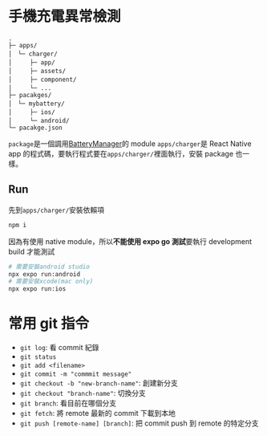 # 手機充電異常檢測

```text
.
├─ apps/
│　└─ charger/
│　　　├─ app/
│　　　├─ assets/
│　　　├─ component/
│　　　└─ ...
├─ pacakges/
│　└─ mybattery/
│　　　├─ ios/
│　　　└─ android/
└─ pacakge.json

```

`package`是一個調用[BatteryManager](https://developer.android.com/reference/android/os/BatteryManager)的 module
`apps/charger`是 React Native app 的程式碼，要執行程式要在`apps/charger/`裡面執行，安裝 package 也一樣。

## Run

先到`apps/charger/`安裝依賴項

```bash
npm i
```

因為有使用 native module，所以**不能使用 expo go 測試**要執行 development build 才能測試

```bash
# 需要安裝android studio
npx expo run:android
# 需要安裝xcode(mac only)
npx expo run:ios
```

# 常用 git 指令

- `git log`: 看 commit 紀錄
- `git status`
- `git add <filename>`
- `git commit -m "commmit message"`
- `git checkout -b "new-branch-name"`: 創建新分支
- `git checkout "branch-name"`: 切換分支
- `git branch`: 看目前在哪個分支
- `git fetch`: 將 remote 最新的 commit 下載到本地
- `git push [remote-name] [branch]`: 把 commit push 到 remote 的特定分支
